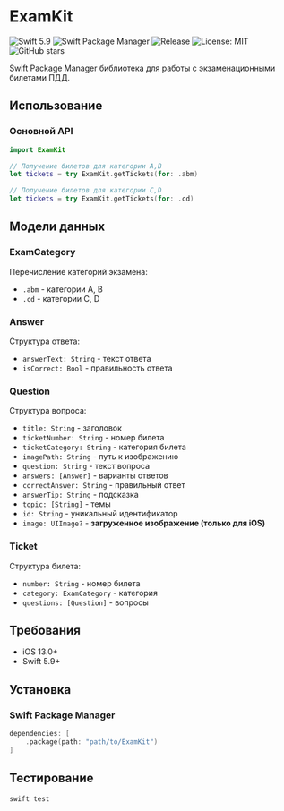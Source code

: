 # ExamKit

![Swift 5.9](https://img.shields.io/badge/Swift-5.9-orange)
![Swift Package Manager](https://img.shields.io/badge/Swift_Package_Manager-compatible-brightgreen)
![Release](https://img.shields.io/github/v/release/CT4TuEI3/ExamKit)
![License: MIT](https://img.shields.io/badge/License-MIT-yellow.svg)
![GitHub stars](https://img.shields.io/github/stars/CT4TuEI3/ExamKit)

Swift Package Manager библиотека для работы с экзаменационными билетами ПДД.

## Использование

### Основной API

```swift
import ExamKit

// Получение билетов для категории A,B
let tickets = try ExamKit.getTickets(for: .abm)

// Получение билетов для категории C,D
let tickets = try ExamKit.getTickets(for: .cd)
```


## Модели данных

### ExamCategory
Перечисление категорий экзамена:
- `.abm` - категории A, B
- `.cd` - категории C, D

### Answer
Структура ответа:
- `answerText: String` - текст ответа
- `isCorrect: Bool` - правильность ответа

### Question
Структура вопроса:
- `title: String` - заголовок
- `ticketNumber: String` - номер билета
- `ticketCategory: String` - категория билета
- `imagePath: String` - путь к изображению
- `question: String` - текст вопроса
- `answers: [Answer]` - варианты ответов
- `correctAnswer: String` - правильный ответ
- `answerTip: String` - подсказка
- `topic: [String]` - темы
- `id: String` - уникальный идентификатор
- `image: UIImage?` - **загруженное изображение (только для iOS)**

### Ticket
Структура билета:
- `number: String` - номер билета
- `category: ExamCategory` - категория
- `questions: [Question]` - вопросы


## Требования

- iOS 13.0+
- Swift 5.9+


## Установка

### Swift Package Manager

```swift
dependencies: [
    .package(path: "path/to/ExamKit")
]
```

## Тестирование

```bash
swift test
```
